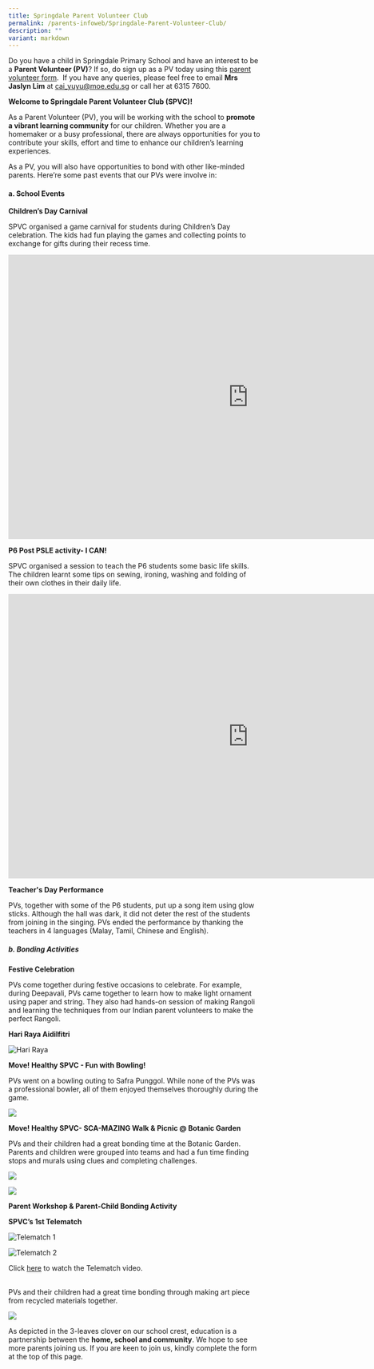 ```yaml
---
title: Springdale Parent Volunteer Club
permalink: /parents-infoweb/Springdale-Parent-Volunteer-Club/
description: ""
variant: markdown
---
```

Do you have a child in Springdale Primary School and have an interest to be a **Parent Volunteer (PV)**? If so, do sign up as a PV today using this  [parent volunteer form](/files/Parent_Volunteer_Form_2025.pdf).
&nbsp;If you have any queries, please feel free to email **Mrs Jaslyn Lim** at cai_yuyu@moe.edu.sg&nbsp;or call her at 6315 7600.


**Welcome to Springdale Parent Volunteer Club (SPVC)!**

As a Parent Volunteer (PV), you will be working with the school to **promote a vibrant learning community** for our children. Whether you are a homemaker or a busy professional, there are always opportunities for you to contribute your skills, effort and time to enhance our children’s learning experiences.


As a PV, you will also have opportunities to bond with other like-minded parents. Here’re some past events that our PVs were involve in:

#### a. School Events


**Children’s Day Carnival**

SPVC organised a game carnival for students during Children’s Day celebration. The kids had fun playing the games and collecting points to exchange for gifts during their recess time.


<iframe src="https://docs.google.com/presentation/d/e/2PACX-1vRl140G6N6jJc4Ua6-Sprco6E_dI6j9ac3nVsrrqYERFNIP_oeFFiaqMJYLjnsmplhuj0EoD5FtNbfJ/embed?start=false&amp;loop=false&amp;delayms=3000" frameborder="0" width="960" height="569" allowfullscreen="true"></iframe>

**P6 Post PSLE activity- I CAN!**  

SPVC organised a session to teach the P6 students some basic life skills. The children learnt some tips on sewing, ironing, washing and folding of their own clothes in their daily life.

<iframe allowfullscreen="true" height="569" width="960" frameborder="0" src="https://docs.google.com/presentation/d/e/2PACX-1vQdwNCmKfRl8TffVqWh1544zz7WatAFA1u7cE4zrxuipRTBrG77PjS8tJCX0dxP742N5b1NJhK0cbgA/embed?start=false&amp;loop=false&amp;delayms=3000"></iframe>

**Teacher's Day Performance**

PVs, together with some of the P6 students, put up a song item using glow sticks. Although the hall was dark, it did not deter the rest of the students from joining in the singing. PVs ended the performance by thanking the teachers in 4 languages (Malay, Tamil, Chinese and English).


##### b. Bonding Activities

**Festive Celebration**  

PVs come together during festive occasions to celebrate. For example, during Deepavali, PVs came together to learn how to make light ornament using paper and string. They also had hands-on session of making Rangoli and learning the techniques from our Indian parent volunteers to make the perfect Rangoli. 

**Hari Raya Aidilfitri**

![Hari Raya](/images/spvc%20hari%20raya%202023.png)


**Move! Healthy SPVC - Fun with Bowling!**

PVs went on a bowling outing to Safra Punggol. While none of the PVs was a professional bowler, all of them enjoyed themselves thoroughly during the game.


![](/images/Move!%20Health.jpeg)


**Move! Healthy SPVC- SCA-MAZING Walk &amp; Picnic @ Botanic Garden**

PVs and their children had a great bonding time at the Botanic Garden. Parents and children were grouped into teams and had a fun time finding stops and murals using clues and completing challenges. 

![](/images/picnic.jpeg)

![](/images/picnic%202.png)

**Parent Workshop &amp; Parent-Child Bonding Activity**&nbsp;

**SPVC’s 1st Telematch**

![Telematch 1](/images/spvc%20telematch%20pic%201.png)

![Telematch 2](/images/spvc%20telematch%20pic%202.png)

Click [here](https://www.youtube.com/watch?v=aRvJ7hW5UnI) to watch the Telematch video. 

<br>
PVs and their children had a great time bonding through making art piece from recycled materials together.

![](/images/Parent%201.png)

As depicted in the 3-leaves clover on our school crest, education is a partnership between the **home, school and community**. We hope to see more parents joining us. If you are keen to join us, kindly complete the form at the top of this page.